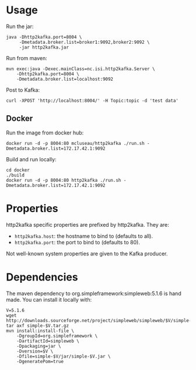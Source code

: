 
# Usage

Run the jar:

    java -Dhttp2kafka.port=8004 \
         -Dmetadata.broker.list=broker1:9092,broker2:9092 \
         -jar http2kafka.jar

Run from maven:

	mvn exec:java -Dexec.mainClass=nc.isi.http2kafka.Server \
	    -Dhttp2kafka.port=8004 \
	    -Dmetadata.broker.list=localhost:9092

Post to Kafka:

	curl -XPOST 'http://localhost:8004/' -H Topic:topic -d 'test data'

## Docker

Run the image from docker hub:

	docker run -d -p 8004:80 mcluseau/http2kafka ./run.sh -Dmetadata.broker.list=172.17.42.1:9092

Build and run locally:

	cd docker
	./build
	docker run -d -p 8004:80 http2kafka ./run.sh -Dmetadata.broker.list=172.17.42.1:9092

# Properties

http2kafka specific properties are prefixed by http2kafka. They are:

* `http2kafka.host`: the hostname to bind to (defaults to all).
* `http2kafka.port`: the port to bind to (defaults to 80).

Not well-known system properties are given to the Kafka producer.

# Dependencies

The maven dependency to org.simpleframework:simpleweb:5.1.6 is hand made. You 
can install it locally with:

	V=5.1.6
	wget http://downloads.sourceforge.net/project/simpleweb/simpleweb/$V/simple-$V.tar.gz
	tar axf simple-$V.tar.gz
	mvn install:install-file \
	    -DgroupId=org.simpleframework \
	    -DartifactId=simpleweb \
	    -Dpackaging=jar \
	    -Dversion=$V \
	    -Dfile=simple-$V/jar/simple-$V.jar \
	    -DgeneratePom=true
